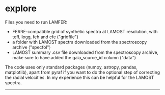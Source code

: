 # explore

Files you need to run LAMFER: 

- FERRE-compatible grid of synthetic spectra at LAMOST resolution, with teff, logg, feh and cfe ("gridfile")
- a folder with LAMOST spectra downloaded from the spectroscopy archive ("specfol")
- LAMOST summary .csv file downloaded from the spectroscopy archive, make sure to have added the gaia_source_id column ("data")

The code uses only standard packages (numpy, astropy, pandas, matplotlib), apart from pyraf if you want to do the optional step of correcting the radial velocities. In my experience this can be helpful for the LAMOST spectra. 

**************



